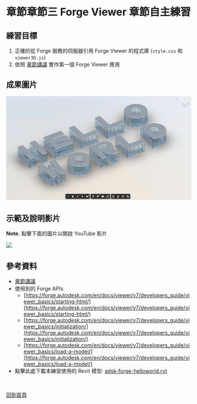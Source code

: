 # 章節章節三 Forge Viewer 章節自主練習

## 練習目標

1. 正確的從 Forge 服務的伺服器引用 Forge Viewer 的程式庫 (`style.css` 和 `viewer3D.js`)
2. 依照 [章節講議](README.md) 實作第一個 Forge Viewer 應用

## 成果圖片

![alt ForgeViewerHelloWorld](img/forge-viewer-hello-world.jpg)

## 示範及說明影片

**Note.** 點擊下面的圖片以開啟 YouTube 影片

[![](http://img.youtube.com/vi/o9kJtL3b4sQ/0.jpg)](http://www.youtube.com/watch?v=o9kJtL3b4sQ "3-forge viewer basic")

## 參考資料

 - [章節講議](README.md)
 - 使用到的 Forge APIs
   - [https://forge.autodesk.com/en/docs/viewer/v7/developers_guide/viewer_basics/starting-html/](https://forge.autodesk.com/en/docs/viewer/v7/developers_guide/viewer_basics/starting-html/)
   - [https://forge.autodesk.com/en/docs/viewer/v7/developers_guide/viewer_basics/initialization/](https://forge.autodesk.com/en/docs/viewer/v7/developers_guide/viewer_basics/initialization/)
   - [https://forge.autodesk.com/en/docs/viewer/v7/developers_guide/viewer_basics/load-a-model/](https://forge.autodesk.com/en/docs/viewer/v7/developers_guide/viewer_basics/load-a-model/)
  - 點擊此處下載本練習使用的 Revit 模型: [adsk-forge-helloworld.rvt](3-ForgeViewerBasic/models/adsk-forge-helloworld.rvt)

<br/>

[回到首頁](../README.md)
